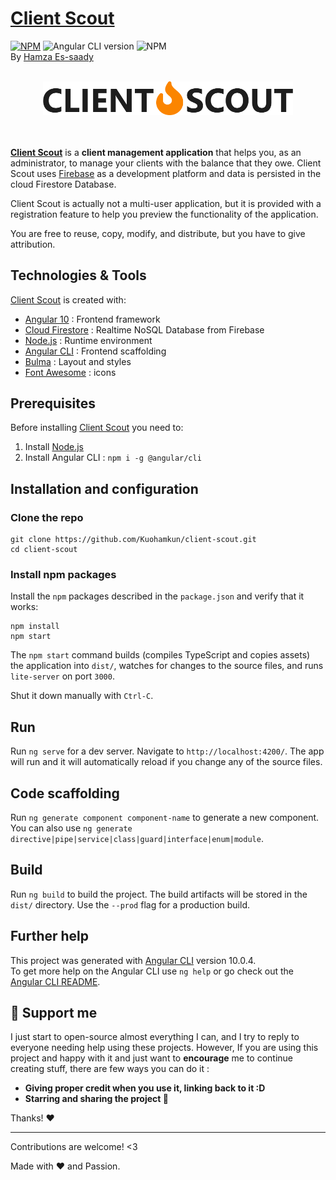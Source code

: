 # [Client Scout][homepageURL]
[![NPM][homepageBadge]][homepageURL] 
![Angular CLI version][angularBadge] 
![NPM][npmBadge]  <br/>
By [Hamza Es-saady][linkedinURL]

<!-- Logo -->
<br/>
<div align="center">
<img src="./src/assets/images/logo.png" alt="Client Scout Logo" width="400px">
</div> <br/> <br/>

<!-- Description -->
**[Client Scout][homepageURL]** is a **client management application** that helps you, as an administrator, to manage your clients with the balance that they owe. Client Scout uses [Firebase][firebaseURL] as a development platform and data is persisted in the cloud Firestore Database.

Client Scout is actually not a multi-user application, but it is provided with a registration feature to help you preview the functionality of the application.

You are free to reuse, copy, modify, and distribute, but you have to give attribution.

## Technologies & Tools
[Client Scout][homepageURL] is created with:
* [Angular 10][angularURL] : Frontend framework
* [Cloud Firestore][firestoreURL] :  Realtime NoSQL Database from Firebase
* [Node.js][nodeURL] : Runtime environment
* [Angular CLI][angularCliURL] : Frontend scaffolding
* [Bulma][BulmaURL] : Layout and styles
* [Font Awesome][fontAwesomeURL] : icons

## Prerequisites
Before installing [Client Scout][homepageURL] you need to:
1. Install [Node.js][nodeURL]
2. Install Angular CLI : `npm i -g @angular/cli`

## Installation and configuration

### Clone the repo
```shell
git clone https://github.com/Kuohamkun/client-scout.git
cd client-scout
```
### Install npm packages
Install the `npm` packages described in the `package.json` and verify that it works:

```shell
npm install
npm start
```

The `npm start` command builds (compiles TypeScript and copies assets) the application into `dist/`, watches for changes to the source files, and runs `lite-server` on port `3000`.

Shut it down manually with `Ctrl-C`.

## Run
Run `ng serve` for a dev server. Navigate to `http://localhost:4200/`. The app will run and it will automatically reload if you change any of the source files.

## Code scaffolding
Run `ng generate component component-name` to generate a new component. You can also use `ng generate directive|pipe|service|class|guard|interface|enum|module`.

## Build
Run `ng build` to build the project. The build artifacts will be stored in the `dist/` directory. Use the `--prod` flag for a production build.

## Further help
This project was generated with [Angular CLI][angularCliGH] version 10.0.4. <br/>
To get more help on the Angular CLI use `ng help` or go check out the [Angular CLI README][angularCliREADME].

## :sparkling_heart: Support me

I just start to open-source almost everything I can, and I try to reply to everyone needing help using these projects.
However, If you are using this project and happy with it and just want to **encourage** me to continue creating stuff, there are few ways you can do it :

- **Giving proper credit when you use it, linking back to it :D**
- **Starring and sharing the project :rocket:**

Thanks! :heart:

---

Contributions are welcome! <3

Made with :heart: and Passion.


<!-- IDENTIFIERS ------------------------------------------------------------->
[homepageURL]: https://client-scout.web.app/
[linkedinURL]: https://www.linkedin.com/in/essaadyhamza/
[angularURL]: https://angular.io 
[nodeURL]: https://nodejs.org
[angularCliURL]: https://cli.angular.io
[angularCliGH]: https://github.com/angular/angular-cli
[angularCliREADME]: https://github.com/angular/angular-cli/blob/master/README.md
[BulmaURL]: https://bulma.io/
[fontAwesomeURL]: http://fontawesome.com
[firestoreURL]: https://firebase.google.com/docs/firestore
[firebaseURL]: https://firebase.google.com/
[angularBadge]: https://img.shields.io/badge/Angular_CLI-10.0.4-DD0031?style=flat-square&logo=angular
[homepageBadge]: https://img.shields.io/badge/VISIT_HOME_PAGE-fb8500?style=flat-square
[npmBadge]: https://img.shields.io/npm/v/npm?color=CB3837&logo=NPM&style=flat-square
